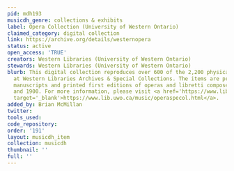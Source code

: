 ```yaml
---
pid: mdh193
musicdh_genre: collections & exhibits
label: Opera Collection (University of Western Ontario)
claimed_category: digital collection
link: https://archive.org/details/westernopera
status: active
open_access: 'TRUE'
creators: Western Libraries (University of Western Ontario)
stewards: Western Libraries (University of Western Ontario)
blurb: This digital collection reproduces over 600 of the 2,200 physical volumes held
  at Western Libraries Archives & Special Collections. The items are primarily rare
  manuscripts and printed first editions of operas and libretti composed between 1597
  and 1900. For more information, please visit <a href='https://www.lib.uwo.ca/music/operaspecol.html'
  target='_blank'>https://www.lib.uwo.ca/music/operaspecol.html</a>.
added_by: Brian McMillan
twitter: 
tools_used: 
code_repository: 
order: '191'
layout: musicdh_item
collection: musicdh
thumbnail: ''
full: ''
---
```

